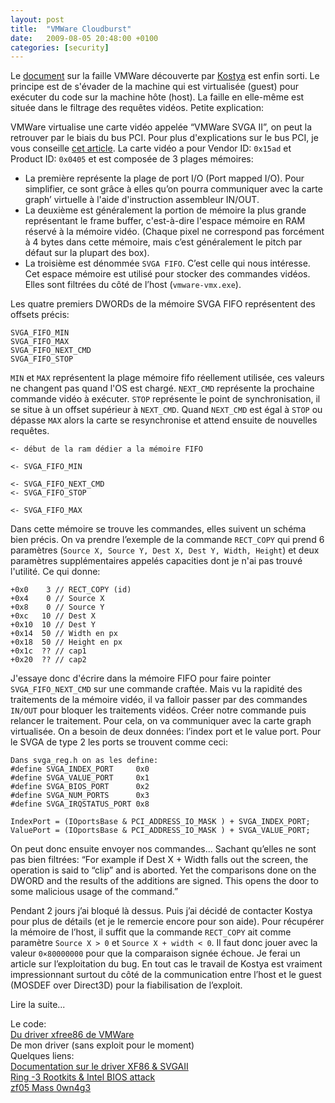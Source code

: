 ```yaml
---
layout: post
title:  "VMWare Cloudburst"
date:   2009-08-05 20:48:00 +0100
categories: [security]
---
```

Le [document](http://www.blackhat.com/presentations/bh-usa-09/KORTCHINSKY/BHUSA09-Kortchinsky-Cloudburst-PAPER.pdf) sur la faille VMWare découverte par [Kostya](http://expertmiami.blogspot.com/) est enfin sorti. Le principe est de s'évader de la machine qui est virtualisée (guest) pour exécuter du code sur la machine hôte (host). La faille en elle-même est située dans le filtrage des requêtes vidéos. Petite explication:

VMWare virtualise une carte vidéo appelée “VMWare SVGA II”, on peut la retrouver par le biais du bus PCI. Pour plus d'explications sur le bus PCI, je vous conseille [cet article](http://rce.servhome.org/blog/?p=1). La carte vidéo a pour Vendor ID: `0x15ad` et Product ID: `0x0405` et est composée de 3 plages mémoires:

* La première représente la plage de port I/O (Port mapped I/O). Pour simplifier, ce sont grâce à elles qu’on pourra communiquer avec la carte graph’ virtuelle à l'aide d'instruction assembleur IN/OUT.
* La deuxième est généralement la portion de mémoire la plus grande représentant le frame buffer, c'est-à-dire l'espace mémoire en RAM réservé à la mémoire vidéo. (Chaque pixel ne correspond pas forcément à 4 bytes dans cette mémoire, mais c’est généralement le pitch par défaut sur la plupart des box).
* La troisième est dénommée `SVGA FIFO`. C’est celle qui nous intéresse. Cet espace mémoire est utilisé pour stocker des commandes vidéos. Elles sont filtrées du côté de l’host (`vmware-vmx.exe`).

Les quatre premiers DWORDs de la mémoire SVGA FIFO représentent des offsets précis:
```
SVGA_FIFO_MIN
SVGA_FIFO_MAX
SVGA_FIFO_NEXT_CMD
SVGA_FIFO_STOP
```

`MIN` et `MAX` représentent la plage mémoire fifo réellement utilisée, ces valeurs ne changent pas quand l'OS est chargé. `NEXT_CMD` représente la prochaine commande vidéo à exécuter. `STOP` représente le point de synchronisation, il se situe à un offset supérieur à `NEXT_CMD`. Quand `NEXT_CMD` est égal à `STOP` ou dépasse `MAX` alors la carte se resynchronise et attend ensuite de nouvelles requêtes.

```
<- début de la ram dédier a la mémoire FIFO

<- SVGA_FIFO_MIN

<- SVGA_FIFO_NEXT_CMD
<- SVGA_FIFO_STOP

<- SVGA_FIFO_MAX
```

Dans cette mémoire se trouve les commandes, elles suivent un schéma bien précis. On va prendre l’exemple de la commande `RECT_COPY` qui prend 6 paramètres (`Source X, Source Y, Dest X, Dest Y, Width, Height`) et deux paramètres supplémentaires appelés capacities dont je n'ai pas trouvé l'utilité. Ce qui donne:

```
+0x0    3 // RECT_COPY (id)
+0x4    0 // Source X
+0x8    0 // Source Y
+0xc   10 // Dest X
+0x10  10 // Dest Y
+0x14  50 // Width en px
+0x18  50 // Height en px
+0x1c  ?? // cap1
+0x20  ?? // cap2
```

J'essaye donc d'écrire dans la mémoire FIFO pour faire pointer `SVGA_FIFO_NEXT_CMD` sur une commande craftée. Mais vu la rapidité des traitements de la mémoire vidéo, il va falloir passer par des commandes `IN/OUT` pour bloquer les traitements vidéos. Créer notre commande puis relancer le traitement. Pour cela, on va communiquer avec la carte graph virtualisée. On a besoin de deux données: l’index port et le value port. Pour le SVGA de type 2 les ports se trouvent comme ceci:

```
Dans svga_reg.h on as les define:
#define SVGA_INDEX_PORT		0x0
#define SVGA_VALUE_PORT		0x1
#define SVGA_BIOS_PORT		0x2
#define SVGA_NUM_PORTS		0x3
#define SVGA_IRQSTATUS_PORT	0x8

IndexPort = (IOportsBase & PCI_ADDRESS_IO_MASK ) + SVGA_INDEX_PORT;
ValuePort = (IOportsBase & PCI_ADDRESS_IO_MASK ) + SVGA_VALUE_PORT;
```

On peut donc ensuite envoyer nos commandes... Sachant qu’elles ne sont pas bien filtrées: “For example if Dest X + Width falls out the screen, the operation is said to “clip” and is aborted. Yet the comparisons done on the DWORD and the results of the additions are signed. This opens the door to some malicious usage of the command.”

Pendant 2 jours j’ai bloqué là dessus. Puis j’ai décidé de contacter Kostya pour plus de détails (et je le remercie encore pour son aide). Pour récupérer la mémoire de l’host, il suffit que la commande `RECT_COPY` ait comme paramètre `Source X > 0` et `Source X + width < 0`. Il faut donc jouer avec la valeur `0×80000000` pour que la comparaison signée échoue. Je ferai un article sur l’exploitation du bug. En tout cas le travail de Kostya est vraiment impressionnant surtout du côté de la communication entre l’host et le guest (MOSDEF over Direct3D) pour la fiabilisation de l’exploit.

Lire la suite...

Le code:  
[Du driver xfree86 de VMWare](http://ftp.kaist.ac.kr/NetBSD/NetBSD-current/xsrc/xfree/xc/programs/Xserver/hw/xfree86/drivers/vmware/)  
De mon driver (sans exploit pour le moment)  
Quelques liens:  
[Documentation sur le driver XF86 & SVGAII](http://sourceware.org/ml/ecos-devel/2006-10/msg00008/README.xfree86)  
[Ring -3 Rootkits & Intel BIOS attack](http://invisiblethingslab.com/itl/Resources.html)  
[zf05 Mass 0wn4g3](http://www.milw0rm.com/papers/360)  
